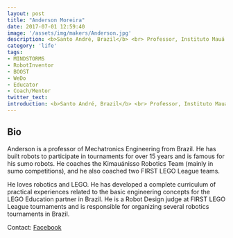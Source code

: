 ```yaml
---
layout: post
title: "Anderson Moreira"
date: 2017-07-01 12:59:40
image: '/assets/img/makers/Anderson.jpg'
description: <b>Santo André, Brazil</b> <br> Professor, Instituto Mauá de Tecnologia
category: 'life'
tags:
- MINDSTORMS
- RobotInventor
- BOOST
- WeDo
- Educator
- Coach/Mentor
twitter_text:
introduction: <b>Santo André, Brazil</b> <br> Professor, Instituto Mauá de Tecnologia
---
```




## Bio

Anderson is a professor of Mechatronics Engineering from Brazil. He has built robots to participate in tournaments for over 15 years and is famous for his sumo robots.
He coaches the Kimauánisso Robotics Team (mainly in sumo competitions), and he also coached two FIRST LEGO League teams.

He loves robotics and LEGO. He has developed a complete curriculum of practical experiences related to the basic engineering concepts for the LEGO Education partner in Brazil. He is a Robot Design judge at FIRST LEGO League tournaments and is responsible for organizing several robotics tournaments in Brazil.


Contact: [Facebook](https://www.facebook.com/anderson.hmoreira)
